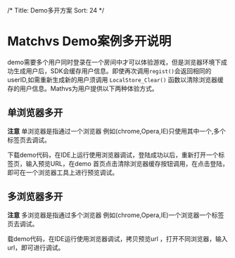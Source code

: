 /*
Title: Demo多开方案
Sort: 24
*/

# Matchvs Demo案例多开说明

demo需要多个用户同时登录在一个房间中才可以体验游戏，但是浏览器环境下成功生成用户后，SDK会缓存用户信息。即使再次调用`regist()`会返回相同的userID,如需重新生成新的用户须调用 `LocalStore_Clear()` 函数以清除浏览器缓存的用户信息。Mathvs为用户提供以下两种体验方式。


## 单浏览器多开

**注意** 单浏览器是指通过一个浏览器 例如(chrome,Opera,IE)只使用其中一个,多个标签页去调试。

下载demo代码，在IDE上运行使用浏览器调试，登陆成功以后，重新打开一个标签页，输入预览URL，在demo 首页点击清除浏览器缓存按钮调用，在点击登陆，即可在一个浏览器工具上进行预览调试。

## 多浏览器多开

**注意** 多浏览器是指通过多个浏览器 例如(chrome,Opera,IE)一个浏览器一个标签页去调试。

载demo代码，在IDE运行使用浏览器调试，拷贝预览url ，打开不同浏览器，输入url，即可进行调试。